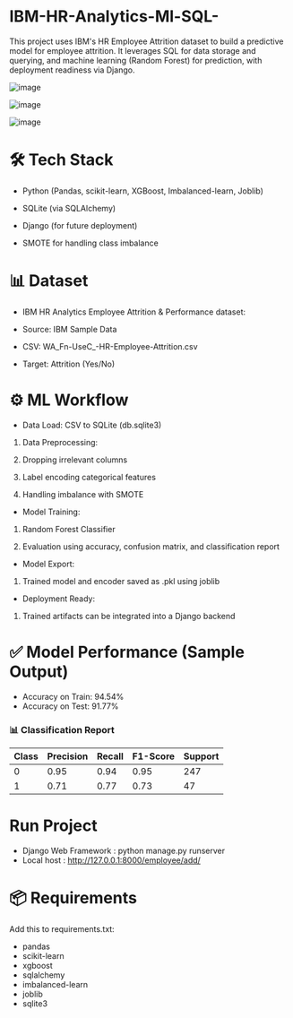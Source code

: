 #  IBM-HR-Analytics-Ml-SQL-
This project uses IBM's HR Employee Attrition dataset to build a predictive model for employee attrition. It leverages SQL for data storage and querying, and machine learning (Random Forest) for prediction, with deployment readiness via Django.

![image](https://github.com/user-attachments/assets/93dd6ea4-5920-41fe-87ca-78ddf3ea3d50)

![image](https://github.com/user-attachments/assets/638b7d6e-3150-4904-ad4f-33224c89e228)


![image](https://github.com/user-attachments/assets/4325cdaf-be69-4e39-a208-482df6d43673)




# 🛠 Tech Stack
- Python (Pandas, scikit-learn, XGBoost, Imbalanced-learn, Joblib)

- SQLite (via SQLAlchemy)

- Django (for future deployment)

- SMOTE for handling class imbalance

 #  📊 Dataset
- IBM HR Analytics Employee Attrition & Performance dataset:

- Source: IBM Sample Data

- CSV: WA_Fn-UseC_-HR-Employee-Attrition.csv

- Target: Attrition (Yes/No)

# ⚙️ ML Workflow
- Data Load: CSV to SQLite (db.sqlite3)

1. Data Preprocessing:

2. Dropping irrelevant columns

3. Label encoding categorical features

4. Handling imbalance with SMOTE

- Model Training:

1. Random Forest Classifier

2. Evaluation using accuracy, confusion matrix, and classification report

- Model Export:

1. Trained model and encoder saved as .pkl using joblib

- Deployment Ready:

1. Trained artifacts can be integrated into a Django backend

# ✅ Model Performance (Sample Output)

- Accuracy on Train: 94.54%
- Accuracy on Test: 91.77%


### 📊 Classification Report

| Class | Precision | Recall | F1-Score | Support |
|-------|-----------|--------|----------|---------|
| 0     | 0.95      | 0.94   | 0.95     | 247     |
| 1     | 0.71      | 0.77   | 0.73     | 47      |


# Run Project 
- Django Web Framework : python manage.py runserver 
- Local host : http://127.0.0.1:8000/employee/add/

# 📦 Requirements
Add this to requirements.txt:

- pandas
- scikit-learn
- xgboost
- sqlalchemy
- imbalanced-learn
- joblib
- sqlite3

  
